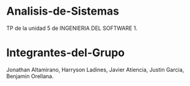 # Analisis-de-Sistemas
TP de la unidad 5 de INGENIERIA DEL SOFTWARE 1.

# Integrantes-del-Grupo
Jonathan Altamirano, Harryson Ladines, Javier Atiencia, Justin Garcia, Benjamin Orellana.
